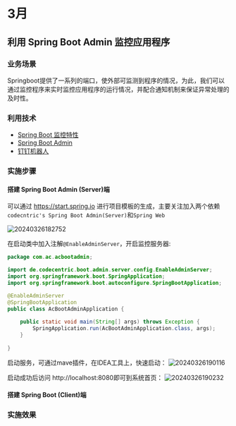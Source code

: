 # 3月

## 利用 Spring Boot Admin 监控应用程序

### 业务场景
Springboot提供了一系列的端口，使外部可监测到程序的情况，为此，我们可以通过监控程序来实时监控应用程序的运行情况，并配合通知机制来保证异常处理的及时性。

### 利用技术
- [Spring Boot 监控特性](https://docs.spring.io/spring-boot/docs/2.7.18/reference/html/actuator.html#actuator)
- [Spring Boot Admin](https://docs.spring-boot-admin.com/3.0.0/getting-started.html)
- [钉钉机器人](https://open.dingtalk.com/document/orgapp/assign-a-webhook-url-to-an-internal-chatbot)

### 实施步骤

#### 搭建 Spring Boot Admin (Server)端

可以通过 https://start.spring.io 进行项目模板的生成，主要关注加入两个依赖 `codecntric's Spring Boot Admin(Server)`和`Spring Web`

![20240326182752](https://cdn.jsdelivr.net/gh/Github-Stephen/blogPic/springboot/20240326182752.png)

在启动类中加入注解`@EnableAdminServer`，开启监控服务器:

```java
package com.ac.acbootadmin;

import de.codecentric.boot.admin.server.config.EnableAdminServer;
import org.springframework.boot.SpringApplication;
import org.springframework.boot.autoconfigure.SpringBootApplication;

@EnableAdminServer
@SpringBootApplication
public class AcBootAdminApplication {
    
    public static void main(String[] args) throws Exception {
        SpringApplication.run(AcBootAdminApplication.class, args);
    }
    
}

```

启动服务，可通过mave插件，在IDEA工具上，快速启动：
![20240326190116](https://cdn.jsdelivr.net/gh/Github-Stephen/blogPic/springboot/20240326190116.png)

启动成功后访问 http://localhost:8080即可到系统首页：
![20240326190232](https://cdn.jsdelivr.net/gh/Github-Stephen/blogPic/springboot/20240326190232.png)


#### 搭建 Spring Boot (Client)端


### 实施效果
